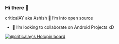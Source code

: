 ### Hi there 👋
criticalAY aka Ashish 
🌱 I’m into open source
- 👯 I’m looking to collaborate on Android Projects xD

<!--
**criticalAY/criticalAY** is a ✨ _special_ ✨ repository because its `README.md` (this file) appears on your GitHub profile.

Here are some ideas to get you started:

- 🔭 I’m currently working on ...
- 🌱 I’m currently learning ...
- 👯 I’m looking to collaborate on ...
- 🤔 I’m looking for help with ...
- 💬 Ask me about ...
- 📫 How to reach me: ...
- 😄 Pronouns: ...
- ⚡ Fun fact: ...
-->

[![@criticalay's Holopin board](https://holopin.io/api/user/board?user=criticalay)](https://holopin.io/@criticalay)
